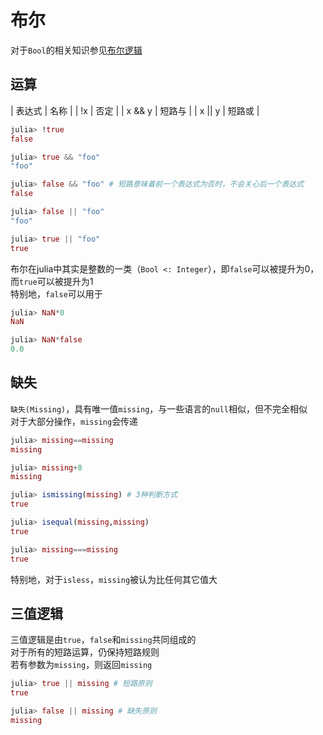 # 布尔
对于`Bool`的相关知识参见[布尔逻辑](bool_logic.md)

## 运算
| 表达式 | 名称 |
| !x | 否定 |
| x && y | 短路与 |
| x &#124;&#124; y | 短路或 |

```jl
julia> !true
false

julia> true && "foo"
"foo"

julia> false && "foo" # 短路意味着前一个表达式为否时，不会关心后一个表达式
false

julia> false || "foo"
"foo"

julia> true || "foo"
true
```

布尔在julia中其实是整数的一类（`Bool <: Integer`），即`false`可以被提升为0，而`true`可以被提升为1\
特别地，`false`可以用于
```jl
julia> NaN*0
NaN

julia> NaN*false
0.0
```

## 缺失
`缺失(Missing)`，具有唯一值`missing`，与一些语言的`null`相似，但不完全相似\
对于大部分操作，`missing`会传递
```jl
julia> missing==missing
missing

julia> missing+8
missing

julia> ismissing(missing) # 3种判断方式
true

julia> isequal(missing,missing)
true

julia> missing===missing
true
```

特别地，对于`isless`，`missing`被认为比任何其它值大

## 三值逻辑
三值逻辑是由`true`，`false`和`missing`共同组成的\
对于所有的短路运算，仍保持短路规则\
若有参数为`missing`，则返回`missing`
```jl
julia> true || missing # 短路原则
true

julia> false || missing # 缺失原则
missing
```
